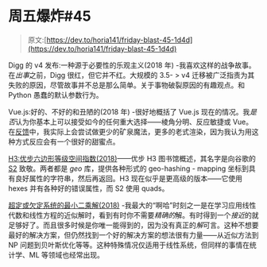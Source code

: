 # 周五爆炸#45

> 原文:[https://dev.to/horia141/friday-blast-45-1d4d](https://dev.to/horia141/friday-blast-45-1d4d)

Digg 的 v4 发布:一种源于必要性的乐观主义(2018 年) -我喜欢这样的战争故事。在*出事*之前，Digg 很红，但它并不红。大规模的 3.5- > v4 迁移被广泛指责为其失败的原因，尽管故事并不总是那么简单。关于事物破裂原因的有趣观点。和 Python 愚蠢的默认参数行为。

Vue.js:好的、不好的和丑陋的(2018 年) -很好地概括了 Vue.js 现在的情况。我*是否*认为你基本上可以接受如今的任何重大选择——棱角分明、反应敏捷或 Vue。在[反馈](https://horia141.com/retrofeed.html)中，我实际上会尝试做更少的矿泉魔法，更多的老式渲染，因为我认为用这种方式反应会有一个很好的甜蜜点。

[H3:优步六边形等级空间指数(2018)](https://eng.uber.com/h3/)——优步 H3 图书馆概述，其名字是向谷歌的 [S2](http://s2geometry.io/) 致敬。两者都是 *geo* 库，提供各种形式的 geo-hashing - mapping 坐标到具有良好属性的字符串，然后再返回。H3 现在似乎是更高级的版本——它使用 hexes 并有各种好的错误属性，而 S2 使用 quads。

[超定或欠定系统的最小二乘解(2018)](https://www.johndcook.com/blog/2018/05/06/least-squares/) -我最大的“啊哈”时刻之一是在学习应用线性代数和线性方程的近似解时，看到有时你不需要*精确的*解。有时得到一个*接近*的就足够好了。而且很多时候是你唯一能得到的，因为没有真正的*解*可言。这种不想要最好的解决方案，但仍然找到一个好的解决方案的想法很有力量——从近似方法到 NP 问题到贝叶斯优化等等。这种特殊情况仅适用于线性系统，但同样的事情在统计学、ML 等领域也经常出现。
